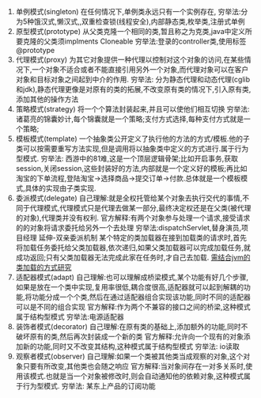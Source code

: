 1. 单例模式(singleton)
在任何情况下,单例类永远只有一个实例存在,
穷举法:分为5种饿汉式,懒汉式,,双重检查锁(线程安全),内部静态类,枚举类,注册式单例
2. 原型模式(prototype)
从父类克隆一个相同的类,暂且称之为克类,java中定义所要克隆的父类须implments Cloneable
穷举法:登录的controller类,使用标签@prototype
3. 代理模式(proxy)
为其它对象提供一种代理以控制对这个对象的访问,在某些情况下,一个对象不适合或者不能直接引用另外一个对象,而代理对象可以在客户对象和目标对象之间起到中介的作用.
穷举法:
分为静态代理和动态代理(cglib和jdk),静态代理更像是对原有的类的拓展,不改变原有类的情况下,引入原有类,添加其他的操作方法
4. 策略模式(strategy)
将一个个算法封装起来,并且可以使他们相互切换
穷举法:
诸葛亮的锦囊妙计,每个锦囊就是一个策略;支付方式选择,每种支付方式就是一个策略;
5. 模板模式(template)
一个抽象类公开定义了执行他的方法的方式/模板.他的子类可以按需要重写方法实现,但是调用将以抽象类中定义的方式进行.属于行为型模式.
穷举法:
西游中的81难,这是一个顶层逻辑骨架;比如开启事务,获取session,关闭session,这些封装好的方法,内部就是一个定义好的模板;再比如淘宝的下单流程,登陆淘宝->选择商品->提交订单->付款.总体就是一个模板模式,具体的实现由子类实现.
6. 委派模式(delegate)
自己理解:就是全权托管给某个对象去执行交代的事情,不同于代理模式,代理模式只是代理去做某一部分,最终决定权还是在父类(被代理的对象),代理类并没有权利.
官方解释:有两个对象参与处理一个请求,接受请求的的对象将请求委托给另外一个去处理
穷举法:dispatchServlet,替身演员,项目经理
延伸-双亲委派机制
某个特定的类加载器在接到加载类的请求时,首先将加载任务委托给父类加载器,依次递归,如果父类加载器可以完成加载任务,就成功返回;只有父类加载器无法完成此家在任务时,才自己去加载.
[需结合jvm的类加载的方式研究](https://blog.csdn.net/zhaoenweiex/article/details/63289374)
7. 适配器模式(adapt)
自己理解:也可以理解成桥梁模式,某个功能有好几个步骤,如果是放在一个类中实现,复用率很低,耦合度很高,适配器就可以起到解耦的功能,将功能分成一个个类,然后在通过适配器组合实现该功能,同时不同的适配器可以是不同的组合实现
官方解释:作为两个不兼容的接口之间的桥梁,这种模式属于结构型模式
穷举法:电源适配器
8. 装饰者模式(decorator)
自己理解:在原有类的基础上,添加额外的功能,同时不破坏原有的类,然后再次封装成一个新的类
官方解释:允许向一个现有的对象添加新的功能,同时又不改变其结构,这种模式属于结构型模式
穷举法:
io读取
9. 观察者模式(observer)
自己理解:如果一个类被其他类当成观察的对象,这个对象只要有所改变,其他类也会随之响应
官方解释:当对象间存在一对多关系时,使用该模式.也就是当一个对象被修改时,则会自动通知他的依赖对象,这种模式属于行为型模式.
穷举法:
某东上产品的订阅功能
